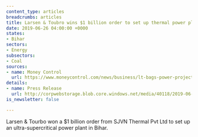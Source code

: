 ```yaml
---
content_type: articles
breadcrumbs: articles
title: Larsen & Toubro wins $1 billion order to set up thermal power plant in Bihar
date: 2019-06-26 04:00:00 +0000
states:
- Bihar
sectors:
- Energy
subsectors:
- Coal
sources:
- name: Money Control
  url: https://www.moneycontrol.com/news/business/lt-bags-power-project-worth-over-rs-7000-cr-in-bihar-4129521.html
details:
- name: Press Release
  url: http://corpwebstorage.blob.core.windows.net/media/40118/2019-06-24-lt-wins-2x660-mw-power-project-mega-order-in-bihar.pdf
is_newsletter: false

---
```

Larsen & Tourbo won a $1 billion order from SJVN Thermal Pvt Ltd to set up an ultra-supercritical power plant in Bihar.
